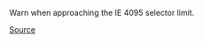 Warn when approaching the IE 4095 selector limit.

[Source](https://github.com/CSSLint/csslint/blob/master/src/rules/selector-max-approaching.js)
      